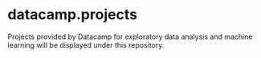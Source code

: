 # datacamp.projects
Projects provided by Datacamp for exploratory data analysis and machine learning will be displayed under this repository.
